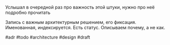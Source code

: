 Услышал в очередной раз про важность этой штуки, нужно про неё подробно прочитать

Запись с важным архитектурным решением, его фиксация. Именованная, индексируется. Есть статус. Описываем почему, а не как.

#adr #todo #architecture #design 
#draft